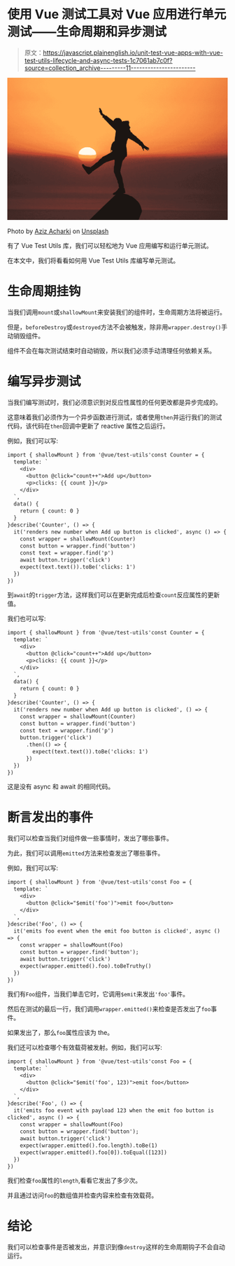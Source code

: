 # 使用 Vue 测试工具对 Vue 应用进行单元测试——生命周期和异步测试

> 原文：<https://javascript.plainenglish.io/unit-test-vue-apps-with-vue-test-utils-lifecycle-and-async-tests-1c7061ab7c0f?source=collection_archive---------11----------------------->

![](img/6c34340b6d648e6068352bfbebd9ad56.png)

Photo by [Aziz Acharki](https://unsplash.com/@acharki95?utm_source=medium&utm_medium=referral) on [Unsplash](https://unsplash.com?utm_source=medium&utm_medium=referral)

有了 Vue Test Utils 库，我们可以轻松地为 Vue 应用编写和运行单元测试。

在本文中，我们将看看如何用 Vue Test Utils 库编写单元测试。

# 生命周期挂钩

当我们调用`mount`或`shallowMount`来安装我们的组件时，生命周期方法将被运行。

但是，`beforeDestroy`或`destroyed`方法不会被触发，除非用`wrapper.destroy()`手动销毁组件。

组件不会在每次测试结束时自动销毁，所以我们必须手动清理任何依赖关系。

# 编写异步测试

当我们编写测试时，我们必须意识到对反应性属性的任何更改都是异步完成的。

这意味着我们必须作为一个异步函数进行测试，或者使用`then`并运行我们的测试代码，该代码在`then`回调中更新了 reactive 属性之后运行。

例如，我们可以写:

```
import { shallowMount } from '@vue/test-utils'const Counter = {
  template: `
    <div>
      <button @click="count++">Add up</button>
      <p>clicks: {{ count }}</p>
    </div>
  `,
  data() {
    return { count: 0 }
  }
}describe('Counter', () => {
  it('renders new number when Add up button is clicked', async () => {
    const wrapper = shallowMount(Counter)
    const button = wrapper.find('button')
    const text = wrapper.find('p')
    await button.trigger('click')
    expect(text.text()).toBe('clicks: 1')
  })
})
```

到`await`的`trigger`方法，这样我们可以在更新完成后检查`count`反应属性的更新值。

我们也可以写:

```
import { shallowMount } from '@vue/test-utils'const Counter = {
  template: `
    <div>
      <button @click="count++">Add up</button>
      <p>clicks: {{ count }}</p>
    </div>
  `,
  data() {
    return { count: 0 }
  }
}describe('Counter', () => {
  it('renders new number when Add up button is clicked', () => {
    const wrapper = shallowMount(Counter)
    const button = wrapper.find('button')
    const text = wrapper.find('p')
    button.trigger('click')
      .then(() => {
        expect(text.text()).toBe('clicks: 1')
      })
  })
})
```

这是没有 async 和 await 的相同代码。

# 断言发出的事件

我们可以检查当我们对组件做一些事情时，发出了哪些事件。

为此，我们可以调用`emitted`方法来检查发出了哪些事件。

例如，我们可以写:

```
import { shallowMount } from '@vue/test-utils'const Foo = {
  template: `
    <div>
      <button @click="$emit('foo')">emit foo</button>
    </div>
  `,
}describe('Foo', () => {
  it('emits foo event when the emit foo button is clicked', async () => {
    const wrapper = shallowMount(Foo)
    const button = wrapper.find('button');
    await button.trigger('click')
    expect(wrapper.emitted().foo).toBeTruthy()
  })
})
```

我们有`Foo`组件，当我们单击它时，它调用`$emit`来发出`'foo'`事件。

然后在测试的最后一行，我们调用`wrapper.emitted()`来检查是否发出了`foo`事件。

如果发出了，那么`foo`属性应该为 the。

我们还可以检查哪个有效载荷被发射。例如，我们可以写:

```
import { shallowMount } from '@vue/test-utils'const Foo = {
  template: `
    <div>
      <button @click="$emit('foo', 123)">emit foo</button>
    </div>
  `,
}describe('Foo', () => {
  it('emits foo event with payload 123 when the emit foo button is clicked', async () => {
    const wrapper = shallowMount(Foo)
    const button = wrapper.find('button');
    await button.trigger('click')
    expect(wrapper.emitted().foo.length).toBe(1)
    expect(wrapper.emitted().foo[0]).toEqual([123])
  })
})
```

我们检查`foo`属性的`length`,看看它发出了多少次。

并且通过访问`foo`的数组值并检查内容来检查有效载荷。

# 结论

我们可以检查事件是否被发出，并意识到像`destroy`这样的生命周期钩子不会自动运行。